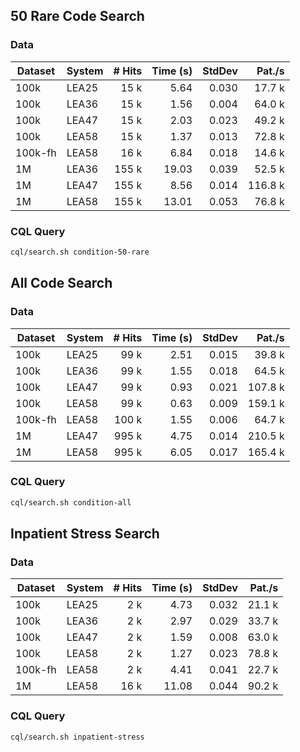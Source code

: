 ## 50 Rare Code Search

### Data

| Dataset | System | # Hits | Time (s) | StdDev |  Pat./s |
|---------|--------|-------:|---------:|-------:|--------:|
| 100k    | LEA25  |   15 k |     5.64 |  0.030 |  17.7 k |
| 100k    | LEA36  |   15 k |     1.56 |  0.004 |  64.0 k |
| 100k    | LEA47  |   15 k |     2.03 |  0.023 |  49.2 k |
| 100k    | LEA58  |   15 k |     1.37 |  0.013 |  72.8 k |
| 100k-fh | LEA58  |   16 k |     6.84 |  0.018 |  14.6 k |
| 1M      | LEA36  |  155 k |    19.03 |  0.039 |  52.5 k |
| 1M      | LEA47  |  155 k |     8.56 |  0.014 | 116.8 k |
| 1M      | LEA58  |  155 k |    13.01 |  0.053 |  76.8 k |

### CQL Query

```sh
cql/search.sh condition-50-rare
```

## All Code Search

### Data

| Dataset | System | # Hits | Time (s) | StdDev |  Pat./s |
|---------|--------|-------:|---------:|-------:|--------:|
| 100k    | LEA25  |   99 k |     2.51 |  0.015 |  39.8 k |
| 100k    | LEA36  |   99 k |     1.55 |  0.018 |  64.5 k |
| 100k    | LEA47  |   99 k |     0.93 |  0.021 | 107.8 k |
| 100k    | LEA58  |   99 k |     0.63 |  0.009 | 159.1 k |
| 100k-fh | LEA58  |  100 k |     1.55 |  0.006 |  64.7 k |
| 1M      | LEA47  |  995 k |     4.75 |  0.014 | 210.5 k |
| 1M      | LEA58  |  995 k |     6.05 |  0.017 | 165.4 k |

### CQL Query

```sh
cql/search.sh condition-all
```

## Inpatient Stress Search

### Data

| Dataset | System | # Hits | Time (s) | StdDev |  Pat./s |
|---------|--------|-------:|---------:|-------:|--------:|
| 100k    | LEA25  |    2 k |     4.73 |  0.032 |  21.1 k |
| 100k    | LEA36  |    2 k |     2.97 |  0.029 |  33.7 k |
| 100k    | LEA47  |    2 k |     1.59 |  0.008 |  63.0 k |
| 100k    | LEA58  |    2 k |     1.27 |  0.023 |  78.8 k |
| 100k-fh | LEA58  |    2 k |     4.41 |  0.041 |  22.7 k |
| 1M      | LEA58  |   16 k |    11.08 |  0.044 |  90.2 k |

### CQL Query

```sh
cql/search.sh inpatient-stress
```

